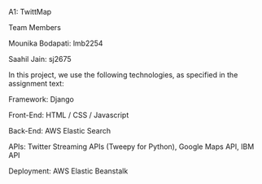 A1: TwittMap

Team Members

  Mounika Bodapati: lmb2254

  Saahil Jain: sj2675

  In this project, we use the following technologies, as specified in the assignment text:

  Framework: Django

  Front-End: HTML / CSS / Javascript

  Back-End: AWS Elastic Search

  APIs: Twitter Streaming APIs (Tweepy for Python), Google Maps API, IBM API

  Deployment: AWS Elastic Beanstalk
